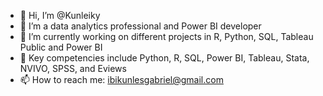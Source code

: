 - 👋 Hi, I’m @Kunleiky
- 👀 I’m a data analytics professional and Power BI developer
- 🌱 I’m currently working on different projects in R, Python, SQL, Tableau Public and Power BI
- 🧠 Key competencies include Python, R, SQL, Power BI, Tableau, Stata, NVIVO, SPSS, and Eviews
- 📫 How to reach me: ibikunlesgabriel@gmail.com


<!---
Kunleiky/Kunleiky is a ✨ special ✨ repository because its `README.md` (this file) appears on your GitHub profile.
You can click the Preview link to take a look at your changes.
--->
